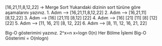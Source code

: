 [16,21,11,8,12,22] -> Merge Sort
Yukarıdaki dizinin sort türüne göre aşamalarını yazınız.
    1. Adım --> [16,21,11,8,12,22] 
    2. Adım --> [16,21,11] [8,12,22]
    3. Adım --> [16] [21,11] [8,12] [22]
    4. Adım --> [16] [21] [11] [8] [12] [22]
    5. Adım --> [11, 16, 21] [8, 12, 22]
    6. Adım --> [8, 11, 12, 16, 21, 22]


Big-O gösterimini yazınız.
    2^x=n
    x=logn 
    0(n) Her Bölme İşlemi 
    Big-O Gösterimi = O(nlogn)
